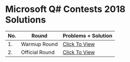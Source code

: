 # Microsoft Q# Contests 2018 Solutions

|No.|Round|Problems + Solution|
|--|------|------|
|1.|Warmup Round|<a href="https://github.com/aryashah2k/Quantum-Computing-Collection-Of-Resources/tree/main/Microsoft%20Azure%20Quantum%20Resources/Microsoft%20Q%23%20Coding%20Contests/Q%23%20Coding%20Contest%20-%202018/Warmup%20Round">Click To View</a>|
|2.|Official Round|<a href="https://github.com/aryashah2k/Quantum-Computing-Collection-Of-Resources/tree/main/Microsoft%20Azure%20Quantum%20Resources/Microsoft%20Q%23%20Coding%20Contests/Q%23%20Coding%20Contest%20-%202018/Official%20Round">Click To View</a>|